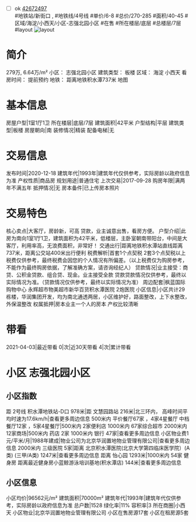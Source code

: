 - [ ] ok [42672497](https://bj.5i5j.com/ershoufang/42672497.html)  
 #地铁站/新街口 ,  #地铁线/4号线
#单价/6-8 #总价/270-285 #面积/40-45   #区域/海淀/小西天/小区-志强北园小区 #在售 #所在楼层/底层 #总楼层/7层 #layout 
![layout](http://image2.5i5j.com//group2/M00/A5/C2/CgqJNF1lQkKAMagrAAEyhlqhBK4114.jpg_P5.jpg) 
# 简介 
 279万,  6.64万/m² 
小区： 志强北园小区
建筑类型： 板楼
区域： 海淀 小西天
看房时间： 提前预约
地铁： 距离地铁积水潭737米 地图
# 基本信息 
 房屋户型|1室1厅1卫
所在楼层|底层/7层
建筑面积|42平米
户型结构|平层
建筑类型|板楼
房屋朝向|南
装修情况|精装
配备电梯|无
# 交易信息 
 发布时间|2020-12-18
建筑年代|1993年|建筑年代仅供参考，实际房龄以政府信息为准
产权性质|商品房
规划用途|普通住宅
上次交易|2017-09-28
购房年限|满两年不满五年
抵押情况|无
房本备件|已上传房本照片
# 交易特色 
 核心卖点|大客厅，房龄新，可高 贷款，业主诚意出售，看房方便。
户型介绍|此房为南向1室1厅1卫，建筑面积为42平米，低楼层，主卧室朝南带阳台，中间是大客厅，利用率高，无浪费面积，非常好！
交通出行|距离地铁积水潭站直线距离737米，距离公交站400米出行便利
税费解析|首套1个点契税 2套3个点契税以上税费仅供参考，最终税费会因您的个人情况有所偏差。（以上税费仅为购房参考，不能作为最终购房依据，了解准确方案，请咨询经纪人）
贷款情况|业主接受：商贷、公积金贷款、组合贷、现金。业主接受全款 贷款贷款情况仅供参考，最终以实际情况为准。（贷款情况仅供参考，最终以实际情况为准）
周边配套|枫蓝国际购物中心 永辉超市物美超市新华百货积水潭医院 2炮医院
小区信息|小区共计29栋楼，华润集团开发，均为南北通透两居，小区维护好，路面整改，上下水整改，外保温整改
权属抵押|房本业主一个人的房本 产权比较清晰
# 带看 
 2021-04-03|最近带看	 0|次|近30天带看	 4|次|累计带看
# 小区 志强北园小区
## 小区指数 
 距 2号线 积水潭地铁站-D口 978米|距 文慧园路站 216米|北三环内， 高峰时间平均时速为17.6km/h|查看更多周边信息
500米内 平价餐厅67家 ，4家4星餐厅
中档餐厅12家 ，5家4星餐厅|500米内 2家便利店
1000米内 67家综合超市
2000米内 12家商场|500米内 药店 2家
1000米内 银行 47家|查看更多周边信息
小区物业费1元/平米/月|1988年建成|物业公司为北京华润置地物业管理有限公司|查看更多周边信息
2000米内 三级医院 5家|距离 北京积水潭医院(北京大学第四临床医学院）(A类) (三甲/A类) 1247米|查看更多周边信息
距离 怡心园 1293米|1000米内 54家 健身房
距离最近健身房小蓝鲸游泳培训基地(积水潭店) 144米|查看更多周边信息
## 小区信息 
 小区均价|96562元/m²
建筑面积|70000m²
建筑年代|1993年|建筑年代仅供参考，实际房龄以政府信息为准
总户数|1528
绿化率|11%
容积率|3
所在商圈|小西天
小区物业|北京华润置地物业管理有限公司
小区在售房源17套
小区在租房源5套
